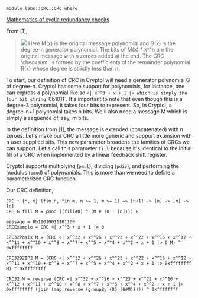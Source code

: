 
```
module labs::CRC::CRC where
```

[Mathematics of cyclic redundancy
checks](https://en.wikipedia.org/wiki/Mathematics_of_cyclic_redundancy_checks#Maths)

From [1],

> ![](https://render.githubusercontent.com/render/math?math=R(x)%20=%20M(x)%20\cdot%20x^n%20\,\bmod\,%20G(x))
Here M(x) is the original message polynomial and G(x) is the degree-n
generator polynomial. The bits of M(x) * x^^n are the original message
with n zeroes added at the end. The CRC 'checksum' is formed by the
coefficients of the remainder polynomial R(x) whose degree is strictly
less than n.

To start, our definition of CRC in Cryptol will need a generator
polynomial G of degree-n. Cryptol has some support for polynomials,
for instance, one can express a polynomial like so `<| x^^3 + x + 1 |>
which is simply the four bit string `0b1011`. It's important to note
that even though this is a degree-3 polynomial, it takes four bits to
represent. So, in Cryptol, a degree-n+1 polynomial takes n bits. We'll
also need a message M which is simply a sequence of, say, m bits.

In the definition from [1], the message is extended (concatenated)
with n zeroes. Let's make our CRC a little more generic and support
extension with n user supplied bits. This new parameter broadens the
families of CRCs we can support. Let's call this parameter `fill`
because it's identical to the initial fill of a CRC when implemented
by a linear feedback shift register.

Cryptol supports multiplying (`pmul`), dividing (`pdiv`), and
performing the modulus (`pmod`) of polynomials. This is more than we
need to define a parameterized CRC function.

Our CRC definition,

```
CRC : {n, m} (fin n, fin m, n >= 1, m >= 1) => [n+1] -> [n] -> [m] -> [n]
CRC G fill M = pmod ((fill#0) ^ (M # (0 : [n]))) G

```

```
message = 0b11010011101100
CRCExample = CRC <| x^^3 + x + 1 |> 0

CRC32Posix M = (CRC <| x^^32 + x^^26 + x^^23 + x^^22 + x^^16 + x^^12 + x^^11 + x^^10 + x^^8 + x^^7 + x^^5 + x^^4 + x^^2 + x + 1 |> 0 M) ^ 0xffffffff

CRC32BZIP2 M = (CRC <| x^^32 + x^^26 + x^^23 + x^^22 + x^^16 + x^^12 + x^^11 + x^^10 + x^^8 + x^^7 + x^^5 + x^^4 + x^^2 + x + 1 |> 0xffffffff M) ^ 0xffffffff

CRC32 M = reverse (CRC <| x^^32 + x^^26 + x^^23 + x^^22 + x^^16 + x^^12 + x^^11 + x^^10 + x^^8 + x^^7 + x^^5 + x^^4 + x^^2 + x + 1 |> 0xffffffff (join (map reverse (groupBy`{8} (0#M))))) ^ 0xffffffff
```